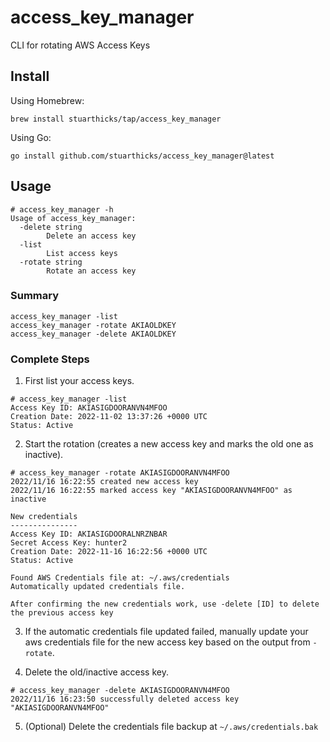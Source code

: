 # access_key_manager
CLI for rotating AWS Access Keys

## Install

Using Homebrew:

    brew install stuarthicks/tap/access_key_manager

Using Go:

    go install github.com/stuarthicks/access_key_manager@latest

## Usage

```
# access_key_manager -h   
Usage of access_key_manager:
  -delete string
    	Delete an access key
  -list
    	List access keys
  -rotate string
    	Rotate an access key
```

### Summary

```
access_key_manager -list
access_key_manager -rotate AKIAOLDKEY
access_key_manager -delete AKIAOLDKEY
```

### Complete Steps

1. First list your access keys.

```
# access_key_manager -list
Access Key ID: AKIASIGDOORANVN4MFOO
Creation Date: 2022-11-02 13:37:26 +0000 UTC
Status: Active
```

2. Start the rotation (creates a new access key and marks the old one as inactive).
```
# access_key_manager -rotate AKIASIGDOORANVN4MFOO
2022/11/16 16:22:55 created new access key
2022/11/16 16:22:55 marked access key "AKIASIGDOORANVN4MFOO" as inactive

New credentials
---------------
Access Key ID: AKIASIGDOORALNRZNBAR
Secret Access Key: hunter2
Creation Date: 2022-11-16 16:22:56 +0000 UTC
Status: Active

Found AWS Credentials file at: ~/.aws/credentials
Automatically updated credentials file.

After confirming the new credentials work, use -delete [ID] to delete the previous access key
```

3. If the automatic credentials file updated failed, manually update your aws credentials file for the new access key based on the output from `-rotate`.

4. Delete the old/inactive access key.
```
# access_key_manager -delete AKIASIGDOORANVN4MFOO
2022/11/16 16:23:50 successfully deleted access key "AKIASIGDOORANVN4MFOO"
```

5. (Optional) Delete the credentials file backup at `~/.aws/credentials.bak`
